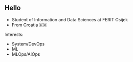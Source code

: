 ## Hello

- Student of Information and Data Sciences at FERIT Osijek
- From Croatia 🇭🇷

Interests:
- System/DevOps
- ML
- MLOps/AIOps
